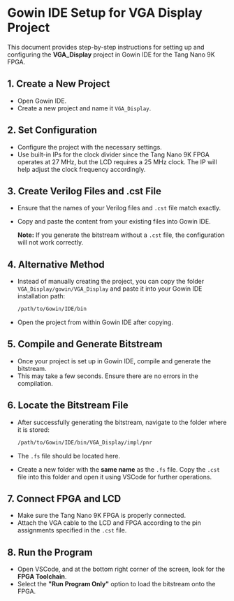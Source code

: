 # Gowin IDE Setup for VGA Display Project

This document provides step-by-step instructions for setting up and configuring the **VGA_Display** project in Gowin IDE for the Tang Nano 9K FPGA.

## 1. **Create a New Project**

- Open Gowin IDE.
- Create a new project and name it `VGA_Display`.

## 2. **Set Configuration**

- Configure the project with the necessary settings.
- Use built-in IPs for the clock divider since the Tang Nano 9K FPGA operates at 27 MHz, but the LCD requires a 25 MHz clock. The IP will help adjust the clock frequency accordingly.

## 3. **Create Verilog Files and .cst File**

- Ensure that the names of your Verilog files and `.cst` file match exactly.
- Copy and paste the content from your existing files into Gowin IDE.
  
  **Note:** If you generate the bitstream without a `.cst` file, the configuration will not work correctly.

## 4. **Alternative Method**

- Instead of manually creating the project, you can copy the folder `VGA_Display/gowin/VGA_Display` and paste it into your Gowin IDE installation path:
  ```bash
  /path/to/Gowin/IDE/bin
  ```
- Open the project from within Gowin IDE after copying.

## 5. **Compile and Generate Bitstream**

- Once your project is set up in Gowin IDE, compile and generate the bitstream.
- This may take a few seconds. Ensure there are no errors in the compilation.

## 6. **Locate the Bitstream File**

- After successfully generating the bitstream, navigate to the folder where it is stored:
  ```bash
  /path/to/Gowin/IDE/bin/VGA_Display/impl/pnr
  ```
- The `.fs` file should be located here.

- Create a new folder with the **same name** as the `.fs` file. Copy the `.cst` file into this folder and open it using VSCode for further operations.

## 7. **Connect FPGA and LCD**

- Make sure the Tang Nano 9K FPGA is properly connected.
- Attach the VGA cable to the LCD and FPGA according to the pin assignments specified in the `.cst` file.

## 8. **Run the Program**

- Open VSCode, and at the bottom right corner of the screen, look for the **FPGA Toolchain**.
- Select the **"Run Program Only"** option to load the bitstream onto the FPGA.

